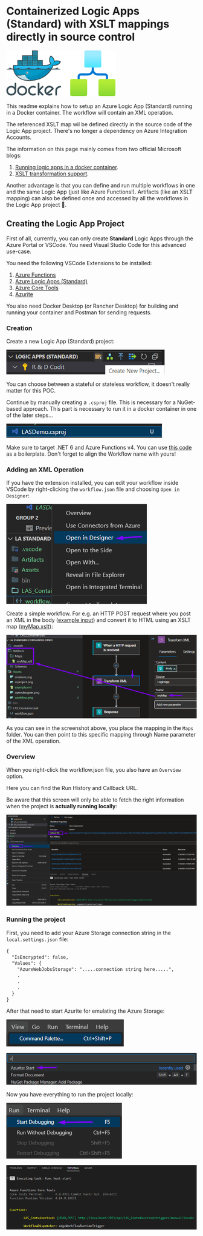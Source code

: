 # Containerized Logic Apps (Standard) with XSLT mappings directly in source control

![](./Assets/logicapps.png)

This readme explains how to setup an Azure Logic App (Standard) running in a Docker container. The workflow will contain an XML operation.

The referenced XSLT map wil be defined directly in the source code of the Logic App project. There's no longer a dependency on Azure Integration Accounts.

The information on this page mainly comes from two official Microsoft blogs: 
1. [Running logic apps in a docker container](https://techcommunity.microsoft.com/t5/azure-developer-community-blog/azure-tips-and-tricks-how-to-run-logic-apps-in-a-docker/ba-p/3545220).
2. [XSLT transformation support](https://techcommunity.microsoft.com/t5/integrations-on-azure-blog/net-framework-assembly-support-added-to-azure-logic-apps/ba-p/3669120).

Another advantage is that you can define and run multiple workflows in one and the same Logic App (just like Azure Functions!). Artifacts (like an XSLT mapping) can also be defined once and accessed by all the workflows in the Logic App project 💪.

## Creating the Logic App Project
First of all, currently, you can only create **Standard** Logic Apps through the Azure Portal or VSCode. You need Visual Studio Code for this advanced use-case.

You need the following VSCode Extensions to be installed:

1. [Azure Functions](https://marketplace.visualstudio.com/items?itemName=ms-azuretools.vscode-azurefunctions)
2. [Azure Logic Apps (Standard)](https://marketplace.visualstudio.com/items?itemName=ms-azuretools.vscode-azurelogicapps)
3. [Azure Core Tools](https://marketplace.visualstudio.com/items?itemName=ms-vscode.vscode-node-azure-pack)
4. [Azurite](https://marketplace.visualstudio.com/items?itemName=Azurite.azurite)

You also need Docker Desktop (or Rancher Desktop) for building and running your container and Postman for sending requests.

### Creation

Create a new Logic App (Standard) project:

![creation of logic app](./Assets/creation.png)

You can choose between a stateful or stateless workflow, it doesn't really matter for this POC.

Continue by manually creating a ```.csproj``` file.
This is necessary for a NuGet-based approach. This part is necessary to run it in a docker container in one of the later steps...

![csproj](./Assets/csproject.png)

Make sure to target .NET 6 and Azure Functions v4.
You can use [this code](../LA%20Standard%20Containers%20Demo/LASDemo.csproj) as a boilerplate. Don't forget to align the Workflow name with yours!

### Adding an XML Operation
If you have the extension installed, you can edit your workflow inside VSCode by right-clicking the ```workflow.json``` file and choosing ```Open in Designer```:

![open in designer](./Assets/opendesigner.png)

Create a simple workflow. For e.g. an HTTP POST request where you post an XML in the body ([example input](./Assets//example.xml)) and convert it to HTML using an XSLT map ([myMap.xslt](./Artifacts/Maps/myMap.xslt)):

![workflow](./Assets/workflow.png)

As you can see in the screenshot above, you place the mapping in the ```Maps``` folder. You can then point to this specific mapping through Name parameter of the XML operation.

### Overview

When you right-click the workflow.json file, you also have an ```Overview``` option.

Here you can find the Run History and Callback URL.

Be aware that this screen will only be able to fetch the right information when the project is **actually running locally**:

![overview](./Assets//overview.png)

### Running the project
First, you need to add your Azure Storage connection string in the ```local.settings.json``` file:

```
{
  "IsEncrypted": false,
  "Values": {
    "AzureWebJobsStorage": ".....connection string here.....",
    .
    .
    .
  }
}
```

After that need to start Azurite for emulating the Azure Storage:

![](./Assets/commandpalette.png)

![](./Assets/startazurite.png)

Now you have everything to run the project locally:

![](./Assets/startdebugging.png)

![](./Assets/terminal.png)